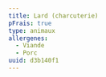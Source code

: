```yaml
---
title: Lard (charcuterie)
pFrais: true
type: animaux
allergenes:
  - Viande
  - Porc
uuid: d3b140f1
---
```


